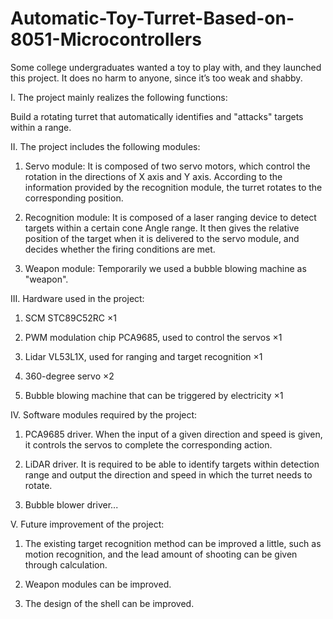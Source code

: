 # Automatic-Toy-Turret-Based-on-8051-Microcontrollers

Some college undergraduates wanted a toy to play with, and they launched this project. It does no harm to anyone, since it’s too weak and shabby.


I. The project mainly realizes the following functions:

  Build a rotating turret that automatically identifies and "attacks" targets within a range.


II. The project includes the following modules:

1. Servo module: It is composed of two servo motors, which control the rotation in the directions of X axis and Y axis. According to the information provided by the recognition module, the turret rotates to the corresponding position.

2. Recognition module: It is composed of a laser ranging device to detect targets within a certain cone Angle range. It then gives the relative position of the target when it is delivered to the servo module, and decides whether the firing conditions are met.

3. Weapon module: Temporarily we used a bubble blowing machine as "weapon".


III. Hardware used in the project:

1. SCM STC89C52RC ×1

2. PWM modulation chip PCA9685, used to control the servos ×1

3. Lidar VL53L1X, used for ranging and target recognition ×1

4. 360-degree servo ×2

5. Bubble blowing machine that can be triggered by electricity ×1


IV. Software modules required by the project:

1. PCA9685 driver. When the input of a given direction and speed is given, it controls the servos to complete the corresponding action.

2. LiDAR driver. It is required to be able to identify targets within detection range and output the direction and speed in which the turret needs to rotate.

3. Bubble blower driver...


V. Future improvement of the project:

1. The existing target recognition method can be improved a little, such as motion recognition, and the lead amount of shooting can be given through calculation.

2. Weapon modules can be improved.

3. The design of the shell can be improved.
